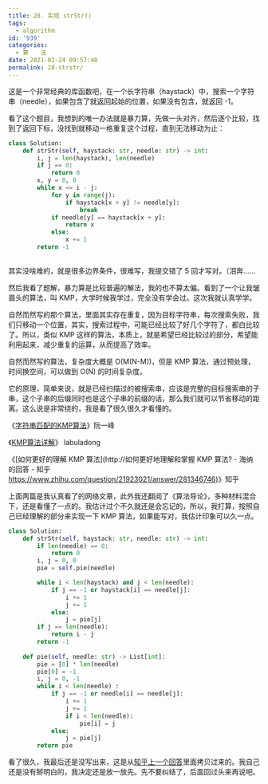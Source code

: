 ```yaml
---
title: 28. 实现 strStr()
tags:
  - algorithm
id: '939'
categories:
  - 算　　法
date: 2021-02-24 09:57:40
permalink: 28-strstr/
---
```


这是一个非常经典的库函数吧，在一个长字符串（haystack）中，搜索一个字符串（needle），如果包含了就返回起始的位置，如果没有包含，就返回 -1。

看了这个题目，我想到的唯一办法就是暴力算，先做一头对齐，然后逐个比较，找到了返回下标，没找到就移动一格重复这个过程，直到无法移动为止：

```python
class Solution:
    def strStr(self, haystack: str, needle: str) -> int:
        i, j = len(haystack), len(needle)
        if j == 0:
            return 0
        x, y = 0, 0
        while x <= i - j:
            for y in range(j):
                if haystack[x + y] != needle[y]:
                    break
            if needle[y] == haystack[x + y]:
                return x
            else:
                x += 1
        return -1
       
```

其实没啥难的，就是很多边界条件，很难写，我提交错了 5 回才写对。（泪奔……

然后我看了题解，暴力算是比较普遍的解法，我的也不算太偏。看到了一个让我皱眉头的算法，叫 KMP，大学时候我学过，完全没有学会过。这次我就认真学学。

自然而然写的那个算法，里面其实存在重复，因为目标字符串，每次搜索失败，我们只移动一个位置，其实，搜索过程中，可能已经比较了好几个字符了，都白比较了。所以，类似 KMP 这样的算法，本质上，就是希望已经比较过的部分，希望能利用起来，减少重复的运算，从而提高了效率。

自然而然写的算法，复杂度大概是 O(M(N-M))，但是 KMP 算法，通过预处理，时间换空间，可以做到 O(N) 的时间复杂度。

它的原理，简单来说，就是已经扫描过的被搜索串，应该是完整的目标搜索串的子串，这个子串的后缀同时也是这个子串的前缀的话，那么我们就可以节省移动的距离。这么说是非常绕的，我是看了很久很久才看懂的。

《[字符串匹配的KMP算法](http://www.ruanyifeng.com/blog/2013/05/Knuth%E2%80%93Morris%E2%80%93Pratt_algorithm.html)》阮一峰

《[KMP算法详解](https://leetcode-cn.com/problems/implement-strstr/solution/kmp-suan-fa-xiang-jie-by-labuladong/)》 labuladong

《[如何更好的理解 KMP 算法](http://如何更好地理解和掌握 KMP 算法? - 海纳的回答 - 知乎 https://www.zhihu.com/question/21923021/answer/281346746)》知乎

上面两篇是我认真看了的网络文章，此外我还翻阅了《算法导论》，多种材料混合下，还是看懂了一点的。我估计过个不久就还是会忘记的，所以，我打算，按照自己已经理解的部分来实现一下 KMP 算法，如果能写对，我估计印象可以久一点。

```python
class Solution:
    def strStr(self, haystack: str, needle: str) -> int:
        if len(needle) == 0:
            return 0
        i, j = 0, 0
        pie = self.pie(needle)

        while i < len(haystack) and j < len(needle):
            if j == -1 or haystack[i] == needle[j]:
                i += 1
                j += 1
            else:
                j = pie[j]
        if j == len(needle):
            return i - j
        return -1
    
    def pie(self, needle: str) -> List[int]:
        pie = [0] * len(needle)
        pie[0] = -1
        i, j = 0, -1
        while i < len(needle) :
            if j == -1 or needle[i] == needle[j]:
                i += 1
                j += 1
                if i < len(needle):
                    pie[i] = j
            else:
                j = pie[j]
        return pie
```

看了很久，我最后还是没写出来，这是从[知乎上一个回答](https://www.zhihu.com/question/21923021/answer/281346746)里面拷贝过来的。我自己还是没有掰明白的，我决定还是放一放先。先不要纠结了，后面回过头来再说吧。